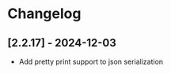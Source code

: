 # Changelog

<!-- Do not change the line immediately below this comment, the build system will replace it with the actual version and date. -->

## [2.2.17] - 2024-12-03

- Add pretty print support to json serialization